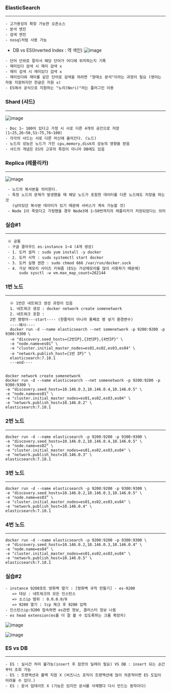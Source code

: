 ### ElasticSearch
-----
```
- 고가용성의 확장 가능한 오픈소스
- 분석 엔진
- 검색 엔진
- nosql처럼 사용 가능
```
+ DB vs ES(Inverted Index : 역 색인)
![image](https://user-images.githubusercontent.com/76584547/120105209-f1bccb80-c192-11eb-9b36-def76346401c.png)
```
- 단어 단위로 잘라서 해당 단어가 어디에 위치하는지 기록
- 재미있다 검색 시 재미 검색 x
- 재미 검색 시 재미있다 검색 x
- 재미있다와 재미를 같은 단어로 검색을 하려면 "형태소 분석"이라는 과정이 필요 (영어는 자동 지원하지만 한글은 지원 x)
- ES에서 공식으로 지원하는 "노리(Nori)"라는 플러그인 이용
```

### Shard (샤드)
---
![image](https://user-images.githubusercontent.com/76584547/120105406-b1aa1880-c193-11eb-823d-a8c72af23c5a.png)

```
- Doc 1~ 100이 있다고 가정 시 서로 다른 4개의 공간으로 저장 (1~25,26~50,51~75,76~100)
- 각각의 샤드는 서로 다른 머신에 올라간다. (노드)
- 노드의 성능은 노드가 가진 cpu,memory,disk의 성능의 영향을 받음
- 샤드의 개념은 ES의 고유의 특징이 아니라 DB에도 있음
```

### Replica (레플리카)
---
![image](https://user-images.githubusercontent.com/76584547/120105512-2b420680-c194-11eb-8f81-c9ab8f6c9c05.png)

```
 - 노드의 복사본을 의미한다.
 - 특정 노드의 문제가 발생했을 때 해당 노드가 포함한 데이터를 다른 노드에도 저장을 하는 것
   (남아있던 복사본 데이터가 있기 때문에 서비스가 계속 가능할 것)
 - Node 1이 죽었다고 가정했을 경우 Node3에 1~50번까지의 레플리카가 저장되었다는 의미
```


### 실습#1
---
```
 ※ 공통
 - 구글 클라우드 es-instance 1~4 (4개 생성)
 - 1. 도커 설치 : sudo yum install -y docker
 - 2. 도커 시작 : sudo systemctl start docker
 - 3. 도커 실행 권한 : sudo chmod 666 /var/run/docker.sock
 - 4. 가상 메모리 사이즈 키워줌 (ES는 가상메모리를 많이 사용하기 때문에)
      sudo sysctl -w vm.max_map_count=262144
```

### 1번 노드
---
```
  ※ 1번은 네트워크 생성 과정이 있음
  1. 네트워크 생성 : docker network create somenetwork 
  2. 네트워크 포함 : 
  2번 명령어---start---- (한줄씩이 아니라 통째로 명 넣기 환경변수)
  ----예시----
  docker run -d --name elasticsearch --net somenetwork -p 9200:9200 -p 9300:9300 \
  -e "discovery.seed_hosts={2번IP},{3번IP},{4번IP}" \
  -e "node.name=es01" \
  -e "cluster.initial_master_nodes=es01,es02,es03,es04" \
  -e "network.publish_host={1번 IP}" \
  elasticsearch:7.10.1
  ---end----


docker network create somenetwork
docker run -d --name elasticsearch --net somenetwork -p 9200:9200 -p 9300:9300 \
-e "discovery.seed_hosts=10.146.0.3,10.146.0.4,10.146.0.5" \
-e "node.name=es01" \
-e "cluster.initial_master_nodes=es01,es02,es03,es04" \
-e "network.publish_host=10.146.0.2" \
elasticsearch:7.10.1
```

### 2번 노드
---
```
docker run -d --name elasticsearch -p 9200:9200 -p 9300:9300 \
-e "discovery.seed_hosts=10.146.0.2,10.146.0.4,10.146.0.5" \
-e "node.name=es02" \
-e "cluster.initial_master_nodes=es01,es02,es03,es04" \
-e "network.publish_host=10.146.0.3" \
elasticsearch:7.10.1
```


### 3번 노드
---
```
docker run -d --name elasticsearch -p 9200:9200 -p 9300:9300 \
-e "discovery.seed_hosts=10.146.0.2,10.146.0.3,10.146.0.5" \
-e "node.name=es03" \
-e "cluster.initial_master_nodes=es01,es02,es03,es04" \
-e "network.publish_host=10.146.0.4" \
elasticsearch:7.10.1
```


### 4번 노드
---
```
docker run -d --name elasticsearch -p 9200:9200 -p 9300:9300 \
-e "discovery.seed_hosts=10.146.0.2,10.146.0.3,10.146.0.4" \
-e "node.name=es04" \
-e "cluster.initial_master_nodes=es01,es02,es03,es04" \
-e "network.publish_host=10.146.0.5" \
elasticsearch:7.10.1
```

### 실습#2
```
- instance 9200포트 방화벽 열기 : [방화벽 규칙 만들기] - es-9200 
   => 대상 : 네트워크의 모든 인스턴스
   => 소스ip 범위 : 0.0.0.0/0
   => 9200 열기 : tcp 체크 후 9200 입력
- 인스턴스ip:9200 접속하면 es관련 정보, 클러스터 정보 나옴
- es head extension(es를 더 잘 볼 수 있도록하는 크롬 확장자)

```
![image](https://user-images.githubusercontent.com/76584547/120106599-a4435d00-c198-11eb-87f5-4671e55f34c3.png)

![image](https://user-images.githubusercontent.com/76584547/120106656-eec4d980-c198-11eb-987f-da79b66089f3.png)


### ES vs DB
-----
```
- ES : 실시간 처리 불가능(insert 후 잠깐의 딜레이 필요) VS DB : insert 되는 순간부터 조회 가능
- ES : 트랜잭션과 롤백 지원 X (비즈니스 로직이 트랜잭션에 많이 의존적이면 ES 도입이 어려울 수 있다.)
- ES : 문서 업데이트 X (기능은 있지만 문서를 삭제했다 다시 만드는 동작이다)
```

